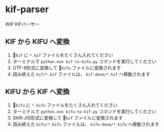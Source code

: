 # kif-parser

WIP KIFパーサー

## KIF から KIFU へ変換

1. 📂`kif` に `*.kif` ファイルをたくさん入れてください
2. ターミナルで `python.exe kif-to-kifu.py` コマンドを実行してください
3. UTF-8形式に変換して 📂`kifu` ファイルに変換されます
4. 読み終えた `kif/*.kif` ファイルは、 `kif-done/*.kif` へ移動されます

## KIFU から KIF へ変換

1. 📂`kifu` に `*.kifu` ファイルをたくさん入れてください
2. ターミナルで `python.exe kifu-to-kif.py` コマンドを実行してください
3. Shift-JIS形式に変換して 📂`kif` ファイルに変換されます
4. 読み終えた `kifu/*.kifu` ファイルは、 `kifu-done/*.kifu` へ移動されます
